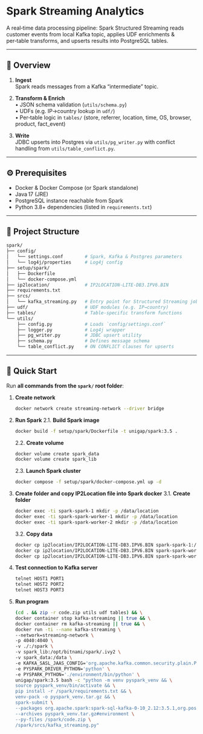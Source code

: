 # Spark Streaming Analytics

A real‑time data processing pipeline: Spark Structured Streaming reads customer events from local Kafka topic, applies UDF enrichments & per‑table transforms, and upserts results into PostgreSQL tables.

---

## 📝 Overview

1. **Ingest**  
   Spark reads messages from a Kafka “intermediate” topic.

2. **Transform & Enrich**  
   • JSON schema validation (`utils/schema.py`)  
   • UDFs (e.g. IP→country lookup in `udf/`)  
   • Per‑table logic in `tables/` (store, referrer, location, time, OS, browser, product, fact_event)

3. **Write**  
   JDBC upserts into Postgres via `utils/pg_writer.py` with conflict handling from `utils/table_conflict.py`.

---

## ⚙️ Prerequisites

- Docker & Docker Compose  (or Spark standalone)  
- Java 17 (JRE)  
- PostgreSQL instance reachable from Spark  
- Python 3.8+ dependencies (listed in `requirements.txt`)

---

## 📁 Project Structure

```bash
spark/
├── config/
│   └── settings.conf        # Spark, Kafka & Postgres parameters
│   └── log4j/properties     # Log4j config
├── setup/spark/
│   ├── Dockerfile
│   └── docker-compose.yml
├── ip2location/             # IP2LOCATION‑LITE‑DB3.IPV6.BIN
├── requirements.txt
├── srcs/
│   └── kafka_streaming.py   # Entry point for Structured Streaming job
├── udf/                     # UDF modules (e.g. IP→country)
├── tables/                  # Table‑specific transform functions
└── utils/
    ├── config.py            # Loads `config/settings.conf`
    ├── logger.py            # Log4j wrapper
    ├── pg_writer.py         # JDBC upsert utility
    ├── schema.py            # Defines message schema
    └── table_conflict.py    # ON CONFLICT clauses for upserts
```

---

## 🚀 Quick Start

Run **all commands from the `spark/` root folder**:

1. **Create network**
   ```bash
   docker network create streaming-network --driver bridge
   ```
2. **Run Spark**
   2.1. **Build Spark image**  
   ```bash
   docker build -f setup/spark/Dockerfile -t unigap/spark:3.5 .
   ```
   2.2. **Create volume**
   ```bash
   docker volume create spark_data
   docker volume create spark_lib
   ```
   2.3. **Launch Spark cluster**
   ```bash
   docker compose -f setup/spark/docker-compose.yml up -d
   ```
3. **Create folder and copy IP2Location file into Spark docker**
   3.1. **Create folder**  
   ```bash
   docker exec -ti spark-spark-1 mkdir -p /data/location
   docker exec -ti spark-spark-worker-1 mkdir -p /data/location
   docker exec -ti spark-spark-worker-2 mkdir -p /data/location
   ```
   3.2. **Copy data** 
   ```bash
   docker cp ip2location/IP2LOCATION-LITE-DB3.IPV6.BIN spark-spark-1:/data/location
   docker cp ip2location/IP2LOCATION-LITE-DB3.IPV6.BIN spark-spark-worker-1:/data/location
   docker cp ip2location/IP2LOCATION-LITE-DB3.IPV6.BIN spark-spark-worker-2:/data/location
   ```
4. **Test connection to Kafka server**  
   ```bash
   telnet HOST1 PORT1
   telnet HOST2 PORT2
   telnet HOST3 PORT3 
   ```
5. **Run program**  
   ```bash
   (cd . && zip -r code.zip utils udf tables) && \
   docker container stop kafka-streaming || true && \
   docker container rm kafka-streaming || true && \
   docker run -ti --name kafka-streaming \
   --network=streaming-network \
   -p 4040:4040 \
   -v ./:/spark \
   -v spark_lib:/opt/bitnami/spark/.ivy2 \
   -v spark_data:/data \
   -e KAFKA_SASL_JAAS_CONFIG='org.apache.kafka.common.security.plain.PlainLoginModule required username="kafka" password="UnigapKafka@2024";' \
   -e PYSPARK_DRIVER_PYTHON='python' \
   -e PYSPARK_PYTHON='./environment/bin/python' \
   unigap/spark:3.5 bash -c "python -m venv pyspark_venv && \
   source pyspark_venv/bin/activate && \
   pip install -r /spark/requirements.txt && \
   venv-pack -o pyspark_venv.tar.gz && \
   spark-submit \
   --packages org.apache.spark:spark-sql-kafka-0-10_2.12:3.5.1,org.postgresql:postgresql:42.7.3 \
   --archives pyspark_venv.tar.gz#environment \
   --py-files /spark/code.zip \
   /spark/srcs/kafka_streaming.py"
   ```

